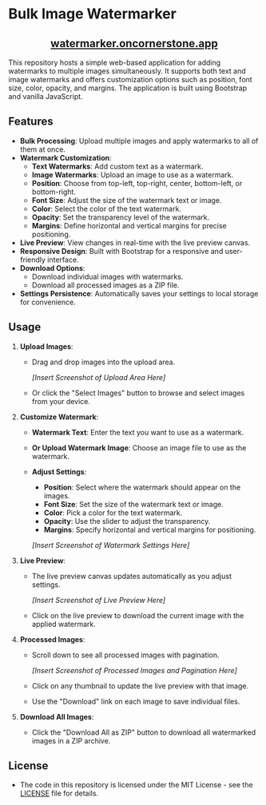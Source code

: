 # Bulk Image Watermarker

<h2 align="center"><a href="https://watermarker.oncornerstone.app">watermarker.oncornerstone.app</a></h2>

This repository hosts a simple web-based application for adding watermarks to multiple images simultaneously. It supports both text and image watermarks and offers customization options such as position, font size, color, opacity, and margins. The application is built using Bootstrap and vanilla JavaScript.

## Features

- **Bulk Processing**: Upload multiple images and apply watermarks to all of them at once.
- **Watermark Customization**:
  - **Text Watermarks**: Add custom text as a watermark.
  - **Image Watermarks**: Upload an image to use as a watermark.
  - **Position**: Choose from top-left, top-right, center, bottom-left, or bottom-right.
  - **Font Size**: Adjust the size of the watermark text or image.
  - **Color**: Select the color of the text watermark.
  - **Opacity**: Set the transparency level of the watermark.
  - **Margins**: Define horizontal and vertical margins for precise positioning.
- **Live Preview**: View changes in real-time with the live preview canvas.
- **Responsive Design**: Built with Bootstrap for a responsive and user-friendly interface.
- **Download Options**:
  - Download individual images with watermarks.
  - Download all processed images as a ZIP file.
- **Settings Persistence**: Automatically saves your settings to local storage for convenience.

## Usage

1. **Upload Images**:
   - Drag and drop images into the upload area.

     *[Insert Screenshot of Upload Area Here]*

   - Or click the "Select Images" button to browse and select images from your device.

2. **Customize Watermark**:
   - **Watermark Text**: Enter the text you want to use as a watermark.
   - **Or Upload Watermark Image**: Choose an image file to use as the watermark.
   - **Adjust Settings**:
     - **Position**: Select where the watermark should appear on the images.
     - **Font Size**: Set the size of the watermark text or image.
     - **Color**: Pick a color for the text watermark.
     - **Opacity**: Use the slider to adjust the transparency.
     - **Margins**: Specify horizontal and vertical margins for positioning.

     *[Insert Screenshot of Watermark Settings Here]*

3. **Live Preview**:
   - The live preview canvas updates automatically as you adjust settings.

     *[Insert Screenshot of Live Preview Here]*

   - Click on the live preview to download the current image with the applied watermark.

4. **Processed Images**:
   - Scroll down to see all processed images with pagination.

     *[Insert Screenshot of Processed Images and Pagination Here]*

   - Click on any thumbnail to update the live preview with that image.
   - Use the "Download" link on each image to save individual files.

5. **Download All Images**:
   - Click the "Download All as ZIP" button to download all watermarked images in a ZIP archive.

## License

- The code in this repository is licensed under the MIT License - see the [LICENSE](LICENSE) file for details.